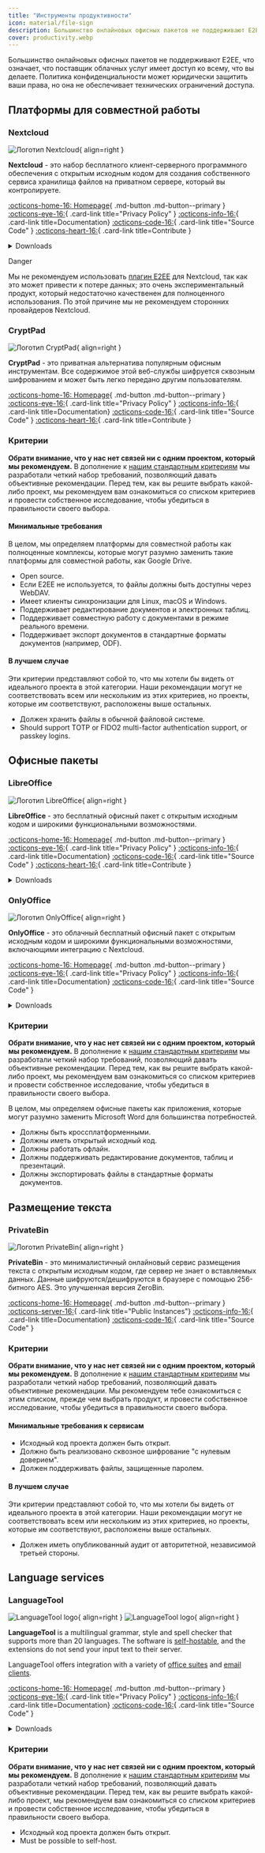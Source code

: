 ```yaml
---
title: "Инструменты продуктивности"
icon: material/file-sign
description: Большинство онлайновых офисных пакетов не поддерживают E2EE, что означает, что поставщик облачных услуг имеет доступ ко всему, что вы делаете.
cover: productivity.webp
---
```


<!-- markdownlint-disable MD024 -->
Большинство онлайновых офисных пакетов не поддерживают E2EE, что означает, что поставщик облачных услуг имеет доступ ко всему, что вы делаете. Политика конфиденциальности может юридически защитить ваши права, но она не обеспечивает технических ограничений доступа.

## Платформы для совместной работы

### Nextcloud

<div class="admonition recommendation" markdown>

![Логотип Nextcloud](assets/img/productivity/nextcloud.svg){ align=right }

**Nextcloud** - это набор бесплатного клиент-серверного программного обеспечения с открытым исходным кодом для создания собственного сервиса хранилища файлов на приватном сервере, который вы контролируете.

[:octicons-home-16: Homepage](https://nextcloud.com){ .md-button .md-button--primary }
[:octicons-eye-16:](https://nextcloud.com/privacy){ .card-link title="Privacy Policy" }
[:octicons-info-16:](https://nextcloud.com/support){ .card-link title=Documentation}
[:octicons-code-16:](https://github.com/nextcloud){ .card-link title="Source Code" }
[:octicons-heart-16:](https://nextcloud.com/contribute){ .card-link title=Contribute }

<details class="downloads" markdown>
<summary>Downloads</summary>

- [:simple-googleplay: Google Play](https://play.google.com/store/apps/details?id=com.nextcloud.client)
- [:simple-appstore: App Store](https://apps.apple.com/app/id1125420102)
- [:simple-github: GitHub](https://github.com/nextcloud/android/releases)
- [:fontawesome-brands-windows: Windows](https://nextcloud.com/install/#install-clients)
- [:simple-apple: macOS](https://nextcloud.com/install/#install-clients)
- [:simple-linux: Linux](https://nextcloud.com/install/#install-clients)

</details>

</div>

<div class="admonition danger" markdown>
<p class="admonition-title">Danger</p>

Мы не рекомендуем использовать [плагин E2EE](https://apps.nextcloud.com/apps/end_to_end_encryption) для Nextcloud, так как это может привести к потере данных; это очень экспериментальный продукт, который недостаточно качественен для полноценного использования. По этой причине мы не рекомендуем сторонних провайдеров Nextcloud.

</div>

### CryptPad

<div class="admonition recommendation" markdown>

![Логотип CryptPad](assets/img/productivity/cryptpad.svg){ align=right }

**CryptPad** - это приватная альтернатива популярным офисным инструментам. Все содержимое этой веб-службы шифруется сквозным шифрованием и может быть легко передано другим пользователям.

[:octicons-home-16: Homepage](https://cryptpad.fr){ .md-button .md-button--primary }
[:octicons-eye-16:](https://cryptpad.fr/pad/#/2/pad/view/GcNjAWmK6YDB3EO2IipRZ0fUe89j43Ryqeb4fjkjehE){ .card-link title="Privacy Policy" }
[:octicons-info-16:](https://docs.cryptpad.fr){ .card-link title=Documentation}
[:octicons-code-16:](https://github.com/xwiki-labs/cryptpad){ .card-link title="Source Code" }
[:octicons-heart-16:](https://opencollective.com/cryptpad){ .card-link title=Contribute }

</details>

</div>

### Критерии

**Обрати внимание, что у нас нет связей ни с одним проектом, который мы рекомендуем.** В дополнение к [нашим стандартным критериям](about/criteria.md) мы разработали четкий набор требований, позволяющий давать объективные рекомендации. Перед тем, как вы решите выбрать какой-либо проект, мы рекомендуем вам ознакомиться со списком критериев и провести собственное исследование, чтобы убедиться в правильности своего выбора.

#### Минимальные требования

В целом, мы определяем платформы для совместной работы как полноценные комплексы, которые могут разумно заменить такие платформы для совместной работы, как Google Drive.

- Open source.
- Если E2EE не используется, то файлы должны быть доступны через WebDAV.
- Имеет клиенты синхронизации для Linux, macOS и Windows.
- Поддерживает редактирование документов и электронных таблиц.
- Поддерживает совместную работу с документами в режиме реального времени.
- Поддерживает экспорт документов в стандартные форматы документов (например, ODF).

#### В лучшем случае

Эти критерии представляют собой то, что мы хотели бы видеть от идеального проекта в этой категории. Наши рекомендации могут не соответствовать всем или нескольким из этих критериев, но проекты, которые им соответствуют, расположены выше остальных.

- Должен хранить файлы в обычной файловой системе.
- Should support TOTP or FIDO2 multi-factor authentication support, or passkey logins.

## Офисные пакеты

### LibreOffice

<div class="admonition recommendation" markdown>

![Логотип LibreOffice](assets/img/productivity/libreoffice.svg){ align=right }

**LibreOffice** - это бесплатный офисный пакет с открытым исходным кодом и широкими функциональными возможностями.

[:octicons-home-16: Homepage](https://libreoffice.org){ .md-button .md-button--primary }
[:octicons-eye-16:](https://libreoffice.org/about-us/privacy/privacy-policy-en){ .card-link title="Privacy Policy" }
[:octicons-info-16:](https://documentation.libreoffice.org/en/english-documentation){ .card-link title=Documentation}
[:octicons-code-16:](https://libreoffice.org/about-us/source-code){ .card-link title="Source Code" }
[:octicons-heart-16:](https://libreoffice.org/donate){ .card-link title=Contribute }

<details class="downloads" markdown>
<summary>Downloads</summary>

- [:simple-googleplay: Google Play](https://libreoffice.org/download/android-and-ios)
- [:simple-appstore: App Store](https://libreoffice.org/download/android-and-ios)
- [:fontawesome-brands-windows: Windows](https://libreoffice.org/download/download)
- [:simple-apple: macOS](https://libreoffice.org/download/download)
- [:simple-linux: Linux](https://libreoffice.org/download/download)
- [:simple-flathub: Flathub](https://flathub.org/apps/details/org.libreoffice.LibreOffice)

</details>

</div>

### OnlyOffice

<div class="admonition recommendation" markdown>

![Логотип OnlyOffice](assets/img/productivity/onlyoffice.svg){ align=right }

**OnlyOffice** - это облачный бесплатный офисный пакет с открытым исходным кодом и широкими функциональными возможностями, включающими интеграцию с Nextcloud.

[:octicons-home-16: Homepage](https://onlyoffice.com){ .md-button .md-button--primary }
[:octicons-eye-16:](https://help.onlyoffice.com/products/files/doceditor.aspx?fileid=5048502&doc=SXhWMEVzSEYxNlVVaXJJeUVtS0kyYk14YWdXTEFUQmRWL250NllHNUFGbz0_IjUwNDg1MDIi0){ .card-link title="Privacy Policy" }
[:octicons-info-16:](https://helpcenter.onlyoffice.com/userguides.aspx){ .card-link title=Documentation}
[:octicons-code-16:](https://github.com/ONLYOFFICE){ .card-link title="Source Code" }

<details class="downloads" markdown>
<summary>Downloads</summary>

- [:simple-googleplay: Google Play](https://play.google.com/store/apps/details?id=com.onlyoffice.documents)
- [:simple-appstore: App Store](https://apps.apple.com/app/id944896972)
- [:fontawesome-brands-windows: Windows](https://onlyoffice.com/download-desktop.aspx)
- [:simple-apple: macOS](https://onlyoffice.com/download-desktop.aspx)
- [:simple-linux: Linux](https://onlyoffice.com/download-desktop.aspx)
- [:simple-flathub: Flathub](https://flathub.org/apps/details/org.onlyoffice.desktopeditors)

</details>

</div>

### Критерии

**Обрати внимание, что у нас нет связей ни с одним проектом, который мы рекомендуем.** В дополнение к [нашим стандартным критериям](about/criteria.md) мы разработали четкий набор требований, позволяющий давать объективные рекомендации. Перед тем, как вы решите выбрать какой-либо проект, мы рекомендуем вам ознакомиться со списком критериев и провести собственное исследование, чтобы убедиться в правильности своего выбора.

В целом, мы определяем офисные пакеты как приложения, которые могут разумно заменить Microsoft Word для большинства потребностей.

- Должны быть кроссплатформенными.
- Должны иметь открытый исходный код.
- Должны работать офлайн.
- Должны поддерживать редактирование документов, таблиц и презентаций.
- Должны экспортировать файлы в стандартные форматы документов.

## Размещение текста

### PrivateBin

<div class="admonition recommendation" markdown>

![Логотип PrivateBin](assets/img/productivity/privatebin.svg){ align=right }

**PrivateBin** - это минималистичный онлайновый сервис размещения текста с открытым исходным кодом, где сервер не знает о вставляемых данных. Данные шифруются/дешифруются в браузере с помощью 256-битного AES. Это улучшенная версия ZeroBin.

[:octicons-home-16: Homepage](https://privatebin.info){ .md-button .md-button--primary }
[:octicons-server-16:](https://privatebin.info/directory){ .card-link title="Public Instances"}
[:octicons-info-16:](https://github.com/PrivateBin/PrivateBin/wiki/FAQ){ .card-link title=Documentation}
[:octicons-code-16:](https://github.com/PrivateBin/PrivateBin){ .card-link title="Source Code" }

</div>

### Критерии

**Обрати внимание, что у нас нет связей ни с одним проектом, который мы рекомендуем.** В дополнение к [нашим стандартным критериям](about/criteria.md) мы разработали четкий набор требований, позволяющий давать объективные рекомендации. Мы рекомендуем тебе ознакомиться с этим списком, прежде чем выбрать продукт, и провести собственное исследование, чтобы убедиться в правильности своего выбора.

#### Минимальные требования к сервисам

- Исходный код проекта должен быть открыт.
- Должно быть реализовано сквозное шифрование "с нулевым доверием".
- Должен поддерживать файлы, защищенные паролем.

#### В лучшем случае

Эти критерии представляют собой то, что мы хотели бы видеть от идеального проекта в этой категории. Наши рекомендации могут не соответствовать всем или нескольким из этих критериев, но проекты, которые им соответствуют, расположены выше остальных.

- Должен иметь опубликованный аудит от авторитетной, независимой третьей стороны.

## Language services

### LanguageTool

<div class="admonition recommendation" markdown>

![LanguageTool logo](assets/img/productivity/languagetool.svg#only-light){ align=right }
![LanguageTool logo](assets/img/productivity/languagetool-dark.svg#only-dark){ align=right }

**LanguageTool** is a multilingual grammar, style and spell checker that supports more than 20 languages. The software is [self-hostable](https://dev.languagetool.org/http-server), and the extensions do not send your input text to their server.

  LanguageTool offers integration with a variety of [office suites](https://languagetool.org/services#text_editors) and [email clients](https://languagetool.org/services#mail_clients).

[:octicons-home-16: Homepage](https://languagetool.org){ .md-button .md-button--primary }
[:octicons-eye-16:](https://languagetool.org/legal/privacy){ .card-link title="Privacy Policy" }
[:octicons-info-16:](https://languagetooler.freshdesk.com/en/support/solutions){ .card-link title=Documentation}
[:octicons-code-16:](https://github.com/languagetool-org){ .card-link title="Source Code" }

<details class="downloads" markdown>
<summary>Downloads</summary>

- [:simple-appstore: App Store](https://apps.apple.com/app/id1534275760)
- [:fontawesome-brands-windows: Windows](https://languagetool.org/windows-desktop)
- [:simple-apple: macOS](https://languagetool.org/mac-desktop)
- [:simple-firefoxbrowser: Firefox](https://addons.mozilla.org/firefox/addon/languagetool)
- [:simple-googlechrome: Chrome](https://chrome.google.com/webstore/detail/grammar-and-spell-checker/oldceeleldhonbafppcapldpdifcinji)
- [:fontawesome-brands-edge: Edge](https://microsoftedge.microsoft.com/addons/detail/hfjadhjooeceemgojogkhlppanjkbobc)
- [:simple-safari: Safari](https://apps.apple.com/app/id1534275760)

</details>

</div>

### Критерии

**Обрати внимание, что у нас нет связей ни с одним проектом, который мы рекомендуем.** В дополнение к [нашим стандартным критериям](about/criteria.md) мы разработали четкий набор требований, позволяющий давать объективные рекомендации. Перед тем, как вы решите выбрать какой-либо проект, мы рекомендуем вам ознакомиться со списком критериев и провести собственное исследование, чтобы убедиться в правильности своего выбора.

- Исходный код проекта должен быть открыт.
- Must be possible to self-host.
